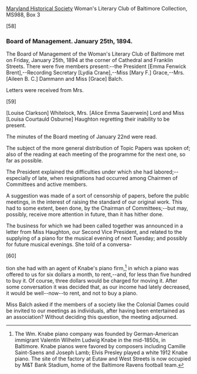 [Maryland Historical Society](http://mdhs.org/) Woman's Literary Club of Baltimore Collection, MS988, Box 3

[58]


### Board of Management. January 25th, 1894.

The Board of Management of the Woman's Literary Club of Baltimore met on Friday, January 25th, 1894 at the corner of Cathedral and Franklin Streets. There were five members present:--the President [Emma Fenwick Brent],--Recording Secretary [Lydia Crane],--Miss [Mary F.] Grace,--Mrs. [Aileen B. C.] Dammann and Miss [Grace] Balch.

Letters were received from Mrs.

[59]

[Louise Clarkson] Whitelock, Mrs. [Alice Emma Sauerwein] Lord and Miss [Louisa Courtauld Osburne] Haughton regretting their inability to be present.

The minutes of the Board meeting of January 22nd were read.

The subject of the more general distribution of Topic Papers was spoken of; also of the reading at each meeting of the programme for the next one, so far as possible.

The President explained the difficulties under which she had labored;--especially of late, when resignations had occurred among Chairmen of Committees and active members.

A suggestion was made of a sort of censorship of papers, before the public meetings, in the interest of raising the standard of our original work. This had to some extent, been done, by the Chairman of Committees;--but may, possibly, receive more attention in future, than it has hither done.

The business for which we had been called together was announced in a letter from Miss Haughton, our Second Vice President, and related to the supplying of a piano for the musical evening of next Tuesday; and possibly for future musical evenings. She told of a conversa-

[60]

tion she had with an agent of Knabe's piano firm,[^Knabe] in which a piano was offered to us for six dollars a month, to rent,--and, for less than five hundred to buy it. Of course, three dollars would be charged for moving it. After some conversation it was decided that, as our income had lately decreased, it would be well--now--to rent, and not to buy a piano.
[^Knabe]: The Wm. Knabe piano company was founded by German-American immigrant Valentin Wilhelm Ludwig Knabe in the mid-1850s, in Baltimore. Knabe pianos were favored by composers including Camille Saint-Saens and Joseph Lamb; Elvis Presley played a white 1912 Knabe piano. The site of the factory at Eutaw and West Streets is now occupied by M&T Bank Stadium, home of the Baltimore Ravens football team.

Miss Balch asked if the members of a society like the Colonial Dames could be invited to our meetings as individuals, after having been entertained as an association? Without deciding this question, the meeting adjourned.